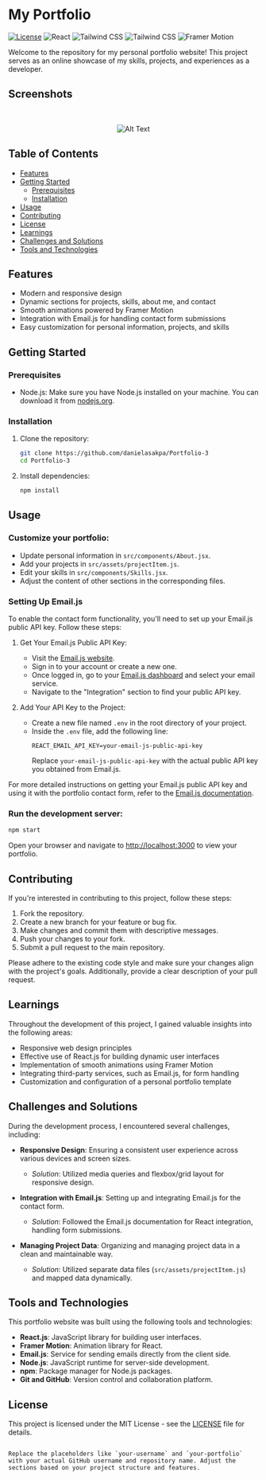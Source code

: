 # My Portfolio

[![License](https://img.shields.io/badge/License-MIT-blue.svg)](https://opensource.org/licenses/MIT)
![React](https://img.shields.io/badge/React-Latest-blue)
![Tailwind CSS](https://img.shields.io/badge/Tailwind%20CSS-Latest-blueviolet)
![Tailwind CSS](https://img.shields.io/badge/Tailwind%20CSS-Latest-blue)
![Framer Motion](https://img.shields.io/badge/Framer%20Motion-Latest-brightgreen)

Welcome to the repository for my personal portfolio website! This project serves as an online showcase of my skills, projects, and experiences as a developer.

## Screenshots
<br/>

<p align="center">
  <img src="https://i.ibb.co/PmQ3Jgk/portfolio-3.png" alt="Alt Text">
</p>

## Table of Contents
- [Features](#features)
- [Getting Started](#getting-started)
  - [Prerequisites](#prerequisites)
  - [Installation](#installation)
- [Usage](#usage)
- [Contributing](#contributing)
- [License](#license)
- [Learnings](#learnings)
- [Challenges and Solutions](#challenges-and-solutions)
- [Tools and Technologies](#tools-and-technologies)

## Features
- Modern and responsive design
- Dynamic sections for projects, skills, about me, and contact
- Smooth animations powered by Framer Motion
- Integration with Email.js for handling contact form submissions
- Easy customization for personal information, projects, and skills

## Getting Started

### Prerequisites
- Node.js: Make sure you have Node.js installed on your machine. You can download it from [nodejs.org](https://nodejs.org/).

### Installation
1. Clone the repository:
   ```bash
   git clone https://github.com/danielasakpa/Portfolio-3
   cd Portfolio-3
   ```

2. Install dependencies:
   ```bash
   npm install
   ```

## Usage
### Customize your portfolio:
   - Update personal information in `src/components/About.jsx`.
   - Add your projects in `src/assets/projectItem.js`.
   - Edit your skills in `src/components/Skills.jsx`.
   - Adjust the content of other sections in the corresponding files.
  
### Setting Up Email.js
To enable the contact form functionality, you'll need to set up your Email.js public API key. Follow these steps:

1. Get Your Email.js Public API Key:
   - Visit the [Email.js website](https://www.emailjs.com/).
   - Sign in to your account or create a new one.
   - Once logged in, go to your [Email.js dashboard](https://dashboard.emailjs.com/) and select your email service.
   - Navigate to the "Integration" section to find your public API key.

2. Add Your API Key to the Project:
   - Create a new file named `.env` in the root directory of your project.
   - Inside the `.env` file, add the following line:
     ```
     REACT_EMAIL_API_KEY=your-email-js-public-api-key
     ```
     Replace `your-email-js-public-api-key` with the actual public API key you obtained from Email.js.

For more detailed instructions on getting your Email.js public API key and using it with the portfolio contact form, refer to the [Email.js documentation](https://www.emailjs.com/docs/).

### Run the development server:
   ```bash
   npm start
   ```

 Open your browser and navigate to [http://localhost:3000](http://localhost:3000) to view your portfolio.

## Contributing
If you're interested in contributing to this project, follow these steps:

1. Fork the repository.
2. Create a new branch for your feature or bug fix.
3. Make changes and commit them with descriptive messages.
4. Push your changes to your fork.
5. Submit a pull request to the main repository.

Please adhere to the existing code style and make sure your changes align with the project's goals. Additionally, provide a clear description of your pull request.

## Learnings
Throughout the development of this project, I gained valuable insights into the following areas:

- Responsive web design principles
- Effective use of React.js for building dynamic user interfaces
- Implementation of smooth animations using Framer Motion
- Integrating third-party services, such as Email.js, for form handling
- Customization and configuration of a personal portfolio template

## Challenges and Solutions
During the development process, I encountered several challenges, including:

- **Responsive Design**: Ensuring a consistent user experience across various devices and screen sizes.
  - *Solution*: Utilized media queries and flexbox/grid layout for responsive design.

- **Integration with Email.js**: Setting up and integrating Email.js for the contact form.
  - *Solution*: Followed the Email.js documentation for React integration, handling form submissions.

- **Managing Project Data**: Organizing and managing project data in a clean and maintainable way.
  - *Solution*: Utilized separate data files (`src/assets/projectItem.js`) and mapped data dynamically.

## Tools and Technologies
This portfolio website was built using the following tools and technologies:

- **React.js**: JavaScript library for building user interfaces.
- **Framer Motion**: Animation library for React.
- **Email.js**: Service for sending emails directly from the client side.
- **Node.js**: JavaScript runtime for server-side development.
- **npm**: Package manager for Node.js packages.
- **Git and GitHub**: Version control and collaboration platform.

## License
This project is licensed under the MIT License - see the [LICENSE](LICENSE) file for details.
```

Replace the placeholders like `your-username` and `your-portfolio` with your actual GitHub username and repository name. Adjust the sections based on your project structure and features.
